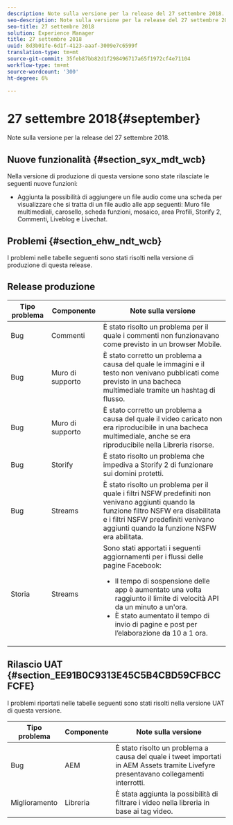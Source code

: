```yaml
---
description: Note sulla versione per la release del 27 settembre 2018.
seo-description: Note sulla versione per la release del 27 settembre 2018.
seo-title: 27 settembre 2018
solution: Experience Manager
title: 27 settembre 2018
uuid: 8d3b01fe-6d1f-4123-aaaf-3009e7c6599f
translation-type: tm+mt
source-git-commit: 35feb87bb82d1f298496717a65f1972cf4e71104
workflow-type: tm+mt
source-wordcount: '300'
ht-degree: 6%

---
```



# 27 settembre 2018{#september}

Note sulla versione per la release del 27 settembre 2018.

## Nuove funzionalità {#section_syx_mdt_wcb}

Nella versione di produzione di questa versione sono state rilasciate le seguenti nuove funzioni:

* Aggiunta la possibilità di aggiungere un file audio come una scheda per visualizzare che si tratta di un file audio alle app seguenti: Muro file multimediali, carosello, scheda funzioni, mosaico, area Profili, Storify 2, Commenti, Liveblog e Livechat.

## Problemi {#section_ehw_ndt_wcb}

I problemi nelle tabelle seguenti sono stati risolti nella versione di produzione di questa release.

## Release produzione

| Tipo problema | Componente | Note sulla versione |
|--- |--- |--- |
| Bug | Commenti | È stato risolto un problema per il quale i commenti non funzionavano come previsto in un browser Mobile. |
| Bug | Muro di supporto | È stato corretto un problema a causa del quale le immagini e il testo non venivano pubblicati come previsto in una bacheca multimediale tramite un hashtag di flusso. |
| Bug | Muro di supporto | È stato corretto un problema a causa del quale il video caricato non era riproducibile in una bacheca multimediale, anche se era riproducibile nella Libreria risorse. |
| Bug | Storify | È stato risolto un problema che impediva a Storify 2 di funzionare sui domini protetti. |
| Bug | Streams | È stato risolto un problema per il quale i filtri NSFW predefiniti non venivano aggiunti quando la funzione filtro NSFW era disabilitata e i filtri NSFW predefiniti venivano aggiunti quando la funzione NSFW era abilitata. |
| Storia | Streams | Sono stati apportati i seguenti aggiornamenti per i flussi delle pagine Facebook:  </br><ul><li>Il tempo di sospensione delle app è aumentato una volta raggiunto il limite di velocità API da un minuto a un&#39;ora. </li><li>È stato aumentato il tempo di invio di pagine e post per l’elaborazione da 10 a 1 ora.</li></ul> |


## Rilascio UAT {#section_EE91B0C9313E45C5B4CBD59CFBCCFCFE}

I problemi riportati nelle tabelle seguenti sono stati risolti nella versione UAT di questa versione.

| **Tipo problema** | **Componente** | **Note sulla versione** |
|---|---|---|
| Bug | AEM | È stato risolto un problema a causa del quale i tweet importati in  AEM Assets tramite Livefyre presentavano collegamenti interrotti. |
| Miglioramento | Libreria | È stata aggiunta la possibilità di filtrare i video nella libreria in base ai tag video. |


